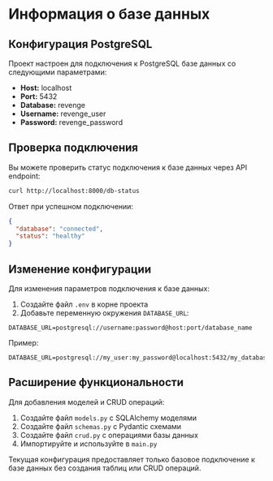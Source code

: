 # Информация о базе данных

## Конфигурация PostgreSQL

Проект настроен для подключения к PostgreSQL базе данных со следующими параметрами:

- **Host:** localhost
- **Port:** 5432
- **Database:** revenge
- **Username:** revenge_user
- **Password:** revenge_password

## Проверка подключения

Вы можете проверить статус подключения к базе данных через API endpoint:

```bash
curl http://localhost:8000/db-status
```

Ответ при успешном подключении:
```json
{
  "database": "connected",
  "status": "healthy"
}
```

## Изменение конфигурации

Для изменения параметров подключения к базе данных:

1. Создайте файл `.env` в корне проекта
2. Добавьте переменную окружения `DATABASE_URL`:

```env
DATABASE_URL=postgresql://username:password@host:port/database_name
```

Пример:
```env
DATABASE_URL=postgresql://my_user:my_password@localhost:5432/my_database
```

## Расширение функциональности

Для добавления моделей и CRUD операций:

1. Создайте файл `models.py` с SQLAlchemy моделями
2. Создайте файл `schemas.py` с Pydantic схемами  
3. Создайте файл `crud.py` с операциями базы данных
4. Импортируйте и используйте в `main.py`

Текущая конфигурация предоставляет только базовое подключение к базе данных без создания таблиц или CRUD операций.
